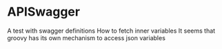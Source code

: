 # APISwagger
A test with swagger definitions 
How to fetch inner variables
It seems that groovy has its own mechanism to access json variables

